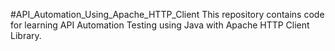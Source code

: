 #API_Automation_Using_Apache_HTTP_Client
This repository contains code for learning API Automation Testing using Java with Apache HTTP Client Library.
